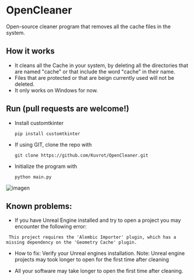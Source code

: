 # OpenCleaner
Open-source cleaner program that removes all the cache files in the system. 

## How it works
* It cleans all the Cache in your system, by deleting all the directories that are named "cache" or that include the word "cache" in their name.
* Files that are protected or that are beign currently used will not be deleted.
* It only works on Windows for now.

## Run (pull requests are welcome!)
- Install customtkinter
  ```
  pip install customtkinter
  ```
- If using GIT, clone the repo with
  ```
  git clone https://github.com/Kuvrot/OpenCleaner.git
  ```
- Initialize the program with
  ```
  python main.py
  ````

![imagen](https://github.com/Kuvrot/OpenCleaner/assets/23508114/2fd94a97-cd83-4e9f-b15e-56abfa48277e)

## Known problems:
- If you have Unreal Engine installed and try to open a project you may encounter the following error:
 ```
  This project requires the 'Alembic Importer' plugin, which has a missing dependency on the 'Geometry Cache' plugin.
```
   * How to fix: Verify your Unreal engines installation. Note: Unreal engine projects may took longer to open for the first time after cleaning
- All your software may take longer to open the first time after cleaning.


